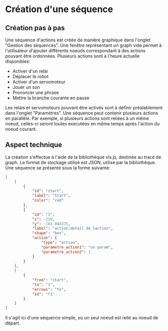# Création d'une séquence

## Création pas à pas

Une séquence d'actions est créée de manière graphique dans l'onglet "Gestion des séquences".
Une fenêtre représentant un graph vide permet à l'utilisateur d'ajouter différents noeuds correspondant à des actions pouvant être ordonnées. Plusieurs actions sont à l'heure actuelle disponibles:

- Activer d'un relai
- Déplacer le robot
- Activer d'un servomoteur
- Jouer un son
- Prononcer une phrase
- Mettre la branche courante en pause

Les relais et servomoteurs pouvant être activés sont à définir préalablement dans l'onglet "Paramètres".
Une séquence peut contenir plusieurs actions en parallèle. Par exemple, si plusieurs actions sont reliées à un même noeud, celles-ci seront toutes executées en même temps après l'action du noeud courant.

## Aspect technique

La création s'effectue à l'aide de la bibliothèque vis.js, destinée au tracé de graph.
Le format de stockage utilisé est JSON, utilisé par la bibliothèque.
Une séquence se présente sous la forme suivante:

```json
[
    [
        {
            "id": "start",
            "label": "Start",
            "color": "red"
        },
        {
            "id": "1",
            "x": -210,
            "y": -183.984375,
            "label": "action:detail_de_laction",
            "shape": "box",
            "action": {
                "type": "action",
                "parametre_action1": "un param",
                "parametre_action2": 1
            }
        }
    ],
    [
        {
            "from": "start",
            "to": "1",
            "arrows": "to",
            "id": "f1"
        }
    ]
]
```

Il s'agit ici d'une séquence simple, où un seul noeud est relié au noeud de départ.

